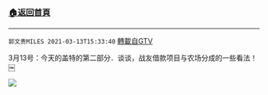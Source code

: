 ﻿###  [:house:返回首頁](https://github.com/ourhimalayas/txt)
---

`郭文贵MILES 2021-03-13T15:33:40` [轉載自GTV](https://gtv.org/web/#/UserInfo/5e596957357cc612d35a8044)

3月13号：今天的盖特的第二部分．谈谈，战友借款项目与农场分成的一些看法！￼

[![](https://filegroup.gtv.org/cdn-cgi/image/width=600/https://filegroup.gtv.org/group6/web/20210313/15/33/0/827ccd49115d959a09d65c654225e30b.jpg)](https://filegroup.gtv.org/group6/web/20210313/15/33/0/1404ee41822271440885408de053dec1.mp4)